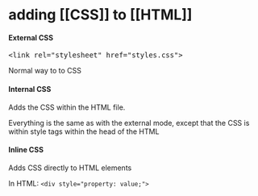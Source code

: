 # adding [[CSS]] to [[HTML]]
#### External CSS
<pre>&lt;link rel="stylesheet" href="styles.css"&gt;</pre>

Normal way to to CSS

#### Internal CSS
Adds the CSS within the HTML file.

Everything is the same as with the external mode, except that the CSS is within style tags within the head of the HTML

#### Inline CSS
Adds CSS directly to HTML elements

In HTML: `<div style="property: value;">`

